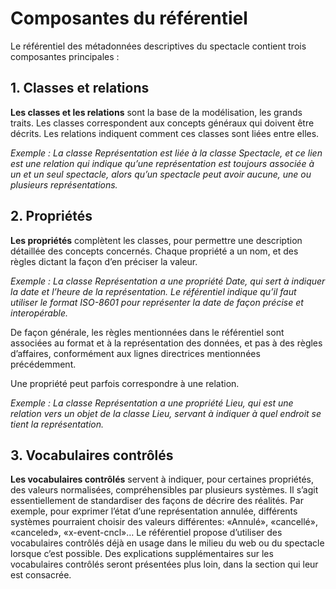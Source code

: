 # Composantes du référentiel

Le référentiel des métadonnées descriptives du spectacle contient trois composantes principales :

## 1. Classes et relations

**Les classes et les relations** sont la base de la modélisation, les grands traits. Les classes correspondent aux concepts généraux qui doivent être décrits. Les relations indiquent comment ces classes sont liées entre elles.

*Exemple : La classe Représentation est liée à la classe Spectacle, et ce lien est une relation qui indique qu’une représentation est toujours associée à un et un seul spectacle, alors qu’un spectacle peut avoir aucune, une ou plusieurs représentations.*

## 2. Propriétés

**Les propriétés** complètent les classes, pour permettre une description détaillée des concepts concernés. Chaque propriété a un nom, et des règles dictant la façon d’en préciser la valeur.

*Exemple : La classe Représentation a une propriété Date, qui sert à indiquer la date et l’heure de la représentation. Le référentiel indique qu’il faut utiliser le format ISO-8601 pour représenter la date de façon précise et interopérable.*

De façon générale, les règles mentionnées dans le référentiel sont associées au format et à la représentation des données, et pas à des règles d’affaires, conformément aux lignes directrices mentionnées précédemment.

Une propriété peut parfois correspondre à une relation.

*Exemple : La classe Représentation a une propriété Lieu, qui est une relation vers un objet de la classe Lieu, servant à indiquer à quel endroit se tient la représentation.*

## 3. Vocabulaires contrôlés

**Les vocabulaires contrôlés** servent à indiquer, pour certaines propriétés, des valeurs normalisées, compréhensibles par plusieurs systèmes. Il s’agit essentiellement de standardiser des façons de décrire des réalités. Par exemple, pour exprimer l’état d’une représentation annulée, différents systèmes pourraient choisir des valeurs différentes: «Annulé», «cancellé», «canceled», «x-event-cncl»… Le référentiel propose d’utiliser des vocabulaires contrôlés déjà en usage dans le milieu du web ou du spectacle lorsque c’est possible. Des explications supplémentaires sur les vocabulaires contrôlés seront présentées plus loin, dans la section qui leur est consacrée.
